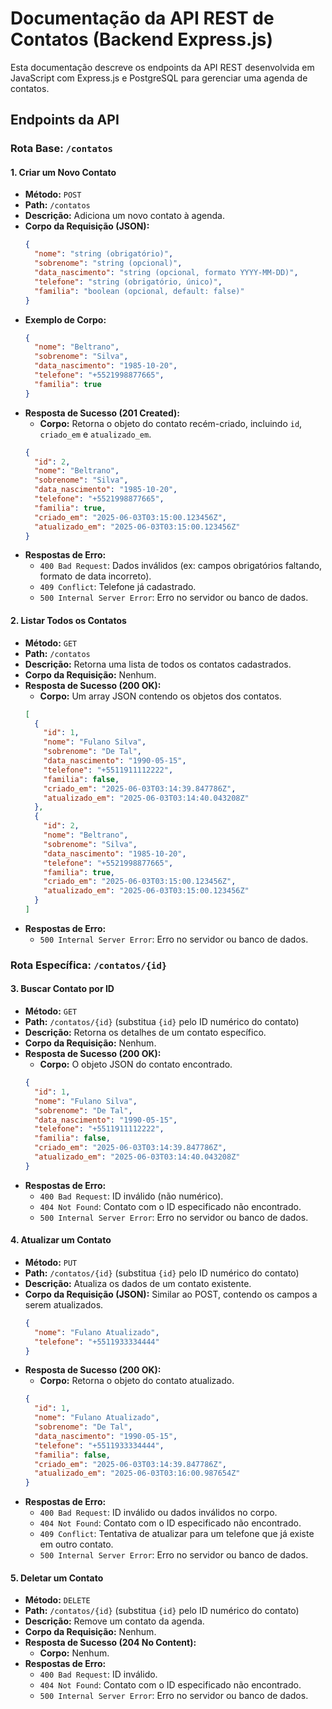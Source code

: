# Documentação da API REST de Contatos (Backend Express.js)

Esta documentação descreve os endpoints da API REST desenvolvida em JavaScript com Express.js e PostgreSQL para gerenciar uma agenda de contatos.

## Endpoints da API

### Rota Base: `/contatos`

#### 1. Criar um Novo Contato

*   **Método:** `POST`
*   **Path:** `/contatos`
*   **Descrição:** Adiciona um novo contato à agenda.
*   **Corpo da Requisição (JSON):**
    ```json
    {
      "nome": "string (obrigatório)",
      "sobrenome": "string (opcional)",
      "data_nascimento": "string (opcional, formato YYYY-MM-DD)",
      "telefone": "string (obrigatório, único)",
      "familia": "boolean (opcional, default: false)"
    }
    ```
*   **Exemplo de Corpo:**
    ```json
    {
      "nome": "Beltrano",
      "sobrenome": "Silva",
      "data_nascimento": "1985-10-20",
      "telefone": "+5521998877665",
      "familia": true
    }
    ```
*   **Resposta de Sucesso (201 Created):**
    *   **Corpo:** Retorna o objeto do contato recém-criado, incluindo `id`, `criado_em` e `atualizado_em`.
    ```json
    {
      "id": 2,
      "nome": "Beltrano",
      "sobrenome": "Silva",
      "data_nascimento": "1985-10-20",
      "telefone": "+5521998877665",
      "familia": true,
      "criado_em": "2025-06-03T03:15:00.123456Z",
      "atualizado_em": "2025-06-03T03:15:00.123456Z"
    }
    ```
*   **Respostas de Erro:**
    *   `400 Bad Request`: Dados inválidos (ex: campos obrigatórios faltando, formato de data incorreto).
    *   `409 Conflict`: Telefone já cadastrado.
    *   `500 Internal Server Error`: Erro no servidor ou banco de dados.

#### 2. Listar Todos os Contatos

*   **Método:** `GET`
*   **Path:** `/contatos`
*   **Descrição:** Retorna uma lista de todos os contatos cadastrados.
*   **Corpo da Requisição:** Nenhum.
*   **Resposta de Sucesso (200 OK):**
    *   **Corpo:** Um array JSON contendo os objetos dos contatos.
    ```json
    [
      {
        "id": 1,
        "nome": "Fulano Silva",
        "sobrenome": "De Tal",
        "data_nascimento": "1990-05-15",
        "telefone": "+5511911112222",
        "familia": false,
        "criado_em": "2025-06-03T03:14:39.847786Z",
        "atualizado_em": "2025-06-03T03:14:40.043208Z"
      },
      {
        "id": 2,
        "nome": "Beltrano",
        "sobrenome": "Silva",
        "data_nascimento": "1985-10-20",
        "telefone": "+5521998877665",
        "familia": true,
        "criado_em": "2025-06-03T03:15:00.123456Z",
        "atualizado_em": "2025-06-03T03:15:00.123456Z"
      }
    ]
    ```
*   **Respostas de Erro:**
    *   `500 Internal Server Error`: Erro no servidor ou banco de dados.

### Rota Específica: `/contatos/{id}`

#### 3. Buscar Contato por ID

*   **Método:** `GET`
*   **Path:** `/contatos/{id}` (substitua `{id}` pelo ID numérico do contato)
*   **Descrição:** Retorna os detalhes de um contato específico.
*   **Corpo da Requisição:** Nenhum.
*   **Resposta de Sucesso (200 OK):**
    *   **Corpo:** O objeto JSON do contato encontrado.
    ```json
    {
      "id": 1,
      "nome": "Fulano Silva",
      "sobrenome": "De Tal",
      "data_nascimento": "1990-05-15",
      "telefone": "+5511911112222",
      "familia": false,
      "criado_em": "2025-06-03T03:14:39.847786Z",
      "atualizado_em": "2025-06-03T03:14:40.043208Z"
    }
    ```
*   **Respostas de Erro:**
    *   `400 Bad Request`: ID inválido (não numérico).
    *   `404 Not Found`: Contato com o ID especificado não encontrado.
    *   `500 Internal Server Error`: Erro no servidor ou banco de dados.

#### 4. Atualizar um Contato

*   **Método:** `PUT`
*   **Path:** `/contatos/{id}` (substitua `{id}` pelo ID numérico do contato)
*   **Descrição:** Atualiza os dados de um contato existente.
*   **Corpo da Requisição (JSON):** Similar ao POST, contendo os campos a serem atualizados.
    ```json
    {
      "nome": "Fulano Atualizado",
      "telefone": "+5511933334444"
    }
    ```
*   **Resposta de Sucesso (200 OK):**
    *   **Corpo:** Retorna o objeto do contato atualizado.
    ```json
    {
      "id": 1,
      "nome": "Fulano Atualizado",
      "sobrenome": "De Tal",
      "data_nascimento": "1990-05-15",
      "telefone": "+5511933334444",
      "familia": false,
      "criado_em": "2025-06-03T03:14:39.847786Z",
      "atualizado_em": "2025-06-03T03:16:00.987654Z" 
    }
    ```
*   **Respostas de Erro:**
    *   `400 Bad Request`: ID inválido ou dados inválidos no corpo.
    *   `404 Not Found`: Contato com o ID especificado não encontrado.
    *   `409 Conflict`: Tentativa de atualizar para um telefone que já existe em outro contato.
    *   `500 Internal Server Error`: Erro no servidor ou banco de dados.

#### 5. Deletar um Contato

*   **Método:** `DELETE`
*   **Path:** `/contatos/{id}` (substitua `{id}` pelo ID numérico do contato)
*   **Descrição:** Remove um contato da agenda.
*   **Corpo da Requisição:** Nenhum.
*   **Resposta de Sucesso (204 No Content):**
    *   **Corpo:** Nenhum.
*   **Respostas de Erro:**
    *   `400 Bad Request`: ID inválido.
    *   `404 Not Found`: Contato com o ID especificado não encontrado.
    *   `500 Internal Server Error`: Erro no servidor ou banco de dados.



